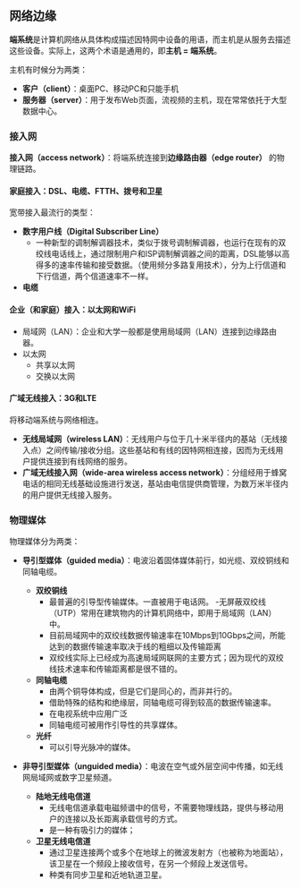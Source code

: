## 网络边缘
**端系统**是计算机网络从具体构成描述因特网中设备的用语，而主机是从服务去描述这些设备。实际上，这两个术语是通用的，即**主机 = 端系统**。

主机有时候分为两类：
- **客户（client）**：桌面PC、移动PC和只能手机
- **服务器（server）**：用于发布Web页面，流视频的主机，现在常常依托于大型数据中心。

### 接入网
**接入网（access network）**：将端系统连接到**边缘路由器（edge router）** 的物理链路。

#### 家庭接入：DSL、电缆、FTTH、拨号和卫星
宽带接入最流行的类型：
- **数字用户线（Digital Subscriber Line）**
    - 一种新型的调制解调器技术，类似于拨号调制解调器，也运行在现有的双绞线电话线上，通过限制用户和ISP调制解调器之间的距离，DSL能够以高得多的速率传输和接受数据。（使用频分多路复用技术），分为上行信道和下行信道，两个信道速率不一样。
- **电缆**

#### 企业（和家庭）接入：以太网和WiFi
- 局域网（LAN）：企业和大学一般都是使用局域网（LAN）连接到边缘路由器。
- 以太网
    - 共享以太网
    - 交换以太网

#### 广域无线接入：3G和LTE
将移动端系统与网络相连。

- **无线局域网（wireless LAN）**：无线用户与位于几十米半径内的基站（无线接入点）之间传输/接收分组。这些基站和有线的因特网相连接，因而为无线用户提供连接到有线网络的服务。
- **广域无线接入网（wide-area wireless access network）**：分组经用于蜂窝电话的相同无线基础设施进行发送，基站由电信提供商管理，为数万米半径内的用户提供无线接入服务。

### 物理媒体

物理媒体分为两类：
- **导引型媒体（guided media）**：电波沿着固体媒体前行，如光缆、双绞铜线和同轴电缆。
    - **双绞铜线**
        - 最普遍的引导型传输媒体。一直被用于电话网。
        -无屏蔽双绞线（UTP）常用在建筑物内的计算机网络中，即用于局域网（LAN）中。
        - 目前局域网中的双绞线数据传输速率在10Mbps到10Gbps之间，所能达到的数据传输速率取决于线的粗细以及传输距离
        - 双绞线实际上已经成为高速局域网联网的主要方式；因为现代的双绞线技术速率和传输距离都是很不错的。
     - **同轴电缆**
         - 由两个铜导体构成，但是它们是同心的，而非并行的。
         - 借助特殊的结构和绝缘层，同轴电缆可得到较高的数据传输速率。
         - 在电视系统中应用广泛
         - 同轴电缆可被用作引导性的共享媒体。
     - **光纤**
         - 可以引导光脉冲的媒体。
  
- **非导引型媒体（unguided media）**：电波在空气或外层空间中传播，如无线网局域网或数字卫星频道。
    -  **陆地无线电信道**
        -  无线电信道承载电磁频谱中的信号，不需要物理线路，提供与移动用户的连接以及长距离承载信号的方式。
        -  是一种有吸引力的媒体；
    -  **卫星无线电信道**
        -  通过卫星连接两个或多个在地球上的微波发射方（也被称为地面站），该卫星在一个频段上接收信号，在另一个频段上发送信号。
        -  种类有同步卫星和近地轨道卫星。




